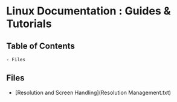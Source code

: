 # Linux Documentation : Guides & Tutorials

## Table of Contents
	- Files

## Files
- [Resolution and Screen Handling](Resolution Management.txt)



